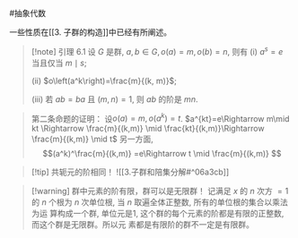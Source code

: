 #抽象代数 

一些性质在[[3. 子群的构造]]中已经有所阐述。
>[!note] 引理 6.1 设 $G$ 是群, $a, b \in G, o(a)=m, o(b)=n$, 则有
> (i) $a^s=e$ 当且仅当 $m \mid s$;
> 
> (ii) $o\left(a^k\right)=\frac{m}{(k, m)}$;
> 
> (iii) 若 $a b=b a$ 且 $(m, n)=1$, 则 $a b$ 的阶是 $m n$.

> 第二条命题的证明：
> 设$o(a)=m,o(a^k)=t$. $a^{kt}=e\Rightarrow m\mid kt \Rightarrow \frac{m}{(k,m)} \mid \frac{kt}{(k,m)}\Rightarrow \frac{m}{(k,m)} \mid  t$
> 另一方面,$$(a^k)^\frac{m}{(k,m)} =e\Rightarrow t \mid \frac{m}{(k,m)} $$

> [!tip] 共轭元的阶相同！
> ![[3.子群和陪集分解#^06a3cb]]

>[!warning] 群中元素的阶有限，群可以是无限群！
>记满足 $x$ 的 $n$ 次方 $=1$ 的 $n$ 个根为 $n$ 次单位根, 当 $n$ 取遍全体正整数, 所有的单位根的集合以乘法为运 算构成一个群, 单位元是1, 这个群的每个元素的阶都是有限的正整数, 而这个群是无限群。所以元 素都是有限阶的群不一定是有限群。